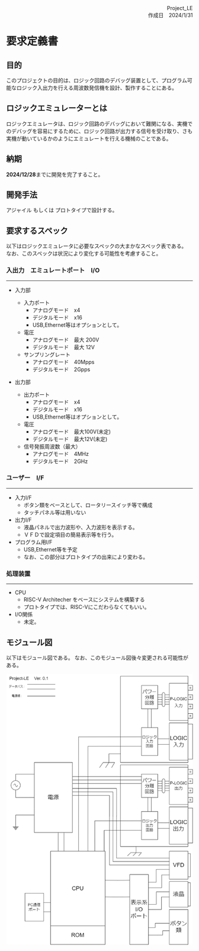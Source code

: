 <div style="text-align: right;">
    Project_LE<br>
    作成日　2024/1/31<br>
</div>

# 要求定義書

## 目的
このプロジェクトの目的は、ロジック回路のデバッグ装置として、プログラム可能なロジック入出力を行える周波数発信機を設計、製作することにある。

## ロジックエミュレーターとは
ロジックエミュレータは、ロジック回路のデバッグにおいて難関になる、実機でのデバッグを容易にするために、ロジック回路が出力する信号を受け取り、さも実機が動いているかのようにエミュレートを行える機械のことである。

## 納期
**2024/12/28**までに開発を完了すること。

## 開発手法
アジャイル
もしくは
プロトタイプで設計する。

## 要求するスペック
以下はロジックエミュレータに必要なスペックの大まかなスペック表である。
なお、このスペックは状況により変化する可能性を考慮すること。

### 入出力　エミュレートポート　I/O
---
* 入力部
  * 入力ポート
    * アナログモード　x4
    * デジタルモード　x16
    * USB,Ethernet等はオプションとして。
  * 電圧　
    * アナログモード　最大 200V
    * デジタルモード　最大 12V
  * サンプリングレート
    * アナログモード　40Mpps
    * デジタルモード　2Gpps

* 出力部
  * 出力ポート
    * アナログモード　x4
    * デジタルモード　x16
    * USB,Ethernet等はオプションとして。
  * 電圧
    * アナログモード　最大100V(未定)
    * デジタルモード　最大12V(未定)
  * 信号発振周波数（最大）
    * アナログモード　4MHz
    * デジタルモード　2GHz

### ユーザー　I/F
---
* 入力I/F
  * ボタン類をベースとして、ロータリースイッチ等で構成
  * タッチパネル等は用いない
* 出力I/F
  * 液晶パネルで出力波形や、入力波形を表示する。
  * ＶＦＤで設定項目の簡易表示等を行う。
* プログラム用I/F
  * USB,Ethernet等を予定
  * なお、この部分はプロトタイプの出来により変わる。

### 処理装置
---
* CPU
  * RISC-V Architecher をベースにシステムを構築する
  * プロトタイプでは、RISC-Vにこだわらなくてもいい。
* I/O関係
  * 未定。

## モジュール図
以下はモジュール図である。
なお、このモジュール図後々変更される可能性がある。

![モジュール図](%E8%A6%81%E6%B1%82%E5%AE%9A%E7%BE%A9%E3%83%BC%E3%83%AD%E3%82%B8%E3%83%83%E3%82%AF%E3%82%A8%E3%83%9F%E3%83%A5%E3%83%AC%E3%83%BC%E3%82%BF%E3%83%BC-1.png)